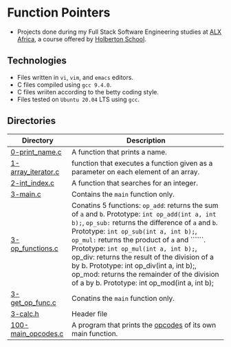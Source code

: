 # Function Pointers

- Projects done during my Full Stack Software Engineering studies at [ALX Africa](https://www.alxafrica.com/software-engineering-2022/), a course offered by [Holberton School](https://www.holbertonschool.com/).

## Technologies
- Files written in ```vi```, ```vim```, and ```emacs``` editors. 
- C files compiled using ```gcc 9.4.0```.
- C files wriiten according to the betty coding style. 
- Files tested on ```Ubuntu 20.04``` LTS using ```gcc```.

## Directories 

| Directory  | Description |
| ---  | --- |
|[0-print_name.c](0-print_name.c)|A function that prints a name.|
|[1-array_iterator.c](1-array_iterator.c)|function that executes a function given as a parameter on each element of an array.|
|[2-int_index.c](2-int_index.c)|A function that searches for an integer.|
|[3-main.c](3-main.c)| Contains the ```main``` function only.
|[3-op_functions.c](3-op_functions.c)|Conatins 5 functions: ```op_add```: returns the sum of ```a``` and ```b```. Prototype: ```int op_add(int a, int b);```, ```op_sub:``` returns the difference of ```a``` and ```b```. Prototype: ```int op_sub(int a, int b);```, ```op_mul:``` returns the product of ```a``` and ``````. Prototype: ```int op_mul(int a, int b);```, op_div: returns the result of the division of a by b. Prototype: int op_div(int a, int b);, op_mod: returns the remainder of the division of a by b. Prototype: int op_mod(int a, int b);|
|[3-get_op_func.c](3-get_op_func.c)| Conatins the ```main``` function only.|
|[3-calc.h](3-calc.h)|Header file|
|[100-main_opcodes.c](100-main_opcodes.c)|A program that prints the [opcodes](https://alx-intranet.hbtn.io/rltoken/5eSu8Ohx0ddeNGmaeDo_zQ) of its own main function.|
